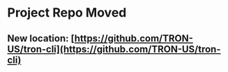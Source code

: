 # Project Repo Moved

## New location: [https://github.com/TRON-US/tron-cli](https://github.com/TRON-US/tron-cli)
